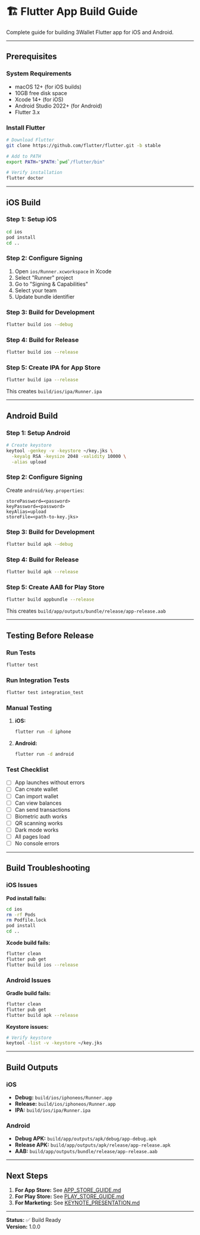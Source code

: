 # 🏗️ Flutter App Build Guide

Complete guide for building 3Wallet Flutter app for iOS and Android.

---

## Prerequisites

### System Requirements
- macOS 12+ (for iOS builds)
- 10GB free disk space
- Xcode 14+ (for iOS)
- Android Studio 2022+ (for Android)
- Flutter 3.x

### Install Flutter

```bash
# Download Flutter
git clone https://github.com/flutter/flutter.git -b stable

# Add to PATH
export PATH="$PATH:`pwd`/flutter/bin"

# Verify installation
flutter doctor
```

---

## iOS Build

### Step 1: Setup iOS

```bash
cd ios
pod install
cd ..
```

### Step 2: Configure Signing

1. Open `ios/Runner.xcworkspace` in Xcode
2. Select "Runner" project
3. Go to "Signing & Capabilities"
4. Select your team
5. Update bundle identifier

### Step 3: Build for Development

```bash
flutter build ios --debug
```

### Step 4: Build for Release

```bash
flutter build ios --release
```

### Step 5: Create IPA for App Store

```bash
flutter build ipa --release
```

This creates `build/ios/ipa/Runner.ipa`

---

## Android Build

### Step 1: Setup Android

```bash
# Create keystore
keytool -genkey -v -keystore ~/key.jks \
  -keyalg RSA -keysize 2048 -validity 10000 \
  -alias upload
```

### Step 2: Configure Signing

Create `android/key.properties`:

```properties
storePassword=<password>
keyPassword=<password>
keyAlias=upload
storeFile=<path-to-key.jks>
```

### Step 3: Build for Development

```bash
flutter build apk --debug
```

### Step 4: Build for Release

```bash
flutter build apk --release
```

### Step 5: Create AAB for Play Store

```bash
flutter build appbundle --release
```

This creates `build/app/outputs/bundle/release/app-release.aab`

---

## Testing Before Release

### Run Tests

```bash
flutter test
```

### Run Integration Tests

```bash
flutter test integration_test
```

### Manual Testing

1. **iOS:**
   ```bash
   flutter run -d iphone
   ```

2. **Android:**
   ```bash
   flutter run -d android
   ```

### Test Checklist

- [ ] App launches without errors
- [ ] Can create wallet
- [ ] Can import wallet
- [ ] Can view balances
- [ ] Can send transactions
- [ ] Biometric auth works
- [ ] QR scanning works
- [ ] Dark mode works
- [ ] All pages load
- [ ] No console errors

---

## Build Troubleshooting

### iOS Issues

**Pod install fails:**
```bash
cd ios
rm -rf Pods
rm Podfile.lock
pod install
cd ..
```

**Xcode build fails:**
```bash
flutter clean
flutter pub get
flutter build ios --release
```

### Android Issues

**Gradle build fails:**
```bash
flutter clean
flutter pub get
flutter build apk --release
```

**Keystore issues:**
```bash
# Verify keystore
keytool -list -v -keystore ~/key.jks
```

---

## Build Outputs

### iOS
- **Debug:** `build/ios/iphoneos/Runner.app`
- **Release:** `build/ios/iphoneos/Runner.app`
- **IPA:** `build/ios/ipa/Runner.ipa`

### Android
- **Debug APK:** `build/app/outputs/apk/debug/app-debug.apk`
- **Release APK:** `build/app/outputs/apk/release/app-release.apk`
- **AAB:** `build/app/outputs/bundle/release/app-release.aab`

---

## Next Steps

1. **For App Store:** See [APP_STORE_GUIDE.md](./APP_STORE_GUIDE.md)
2. **For Play Store:** See [PLAY_STORE_GUIDE.md](./PLAY_STORE_GUIDE.md)
3. **For Marketing:** See [KEYNOTE_PRESENTATION.md](./KEYNOTE_PRESENTATION.md)

---

**Status:** ✅ Build Ready  
**Version:** 1.0.0

